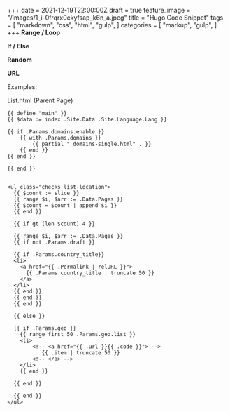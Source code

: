+++
date = 2021-12-19T22:00:00Z
draft = true
feature_image = "/images/1_i-0frqrx0ckyfsap_k6n_a.jpeg"
title = "Hugo Code Snippet"
tags = [
    "markdown",
    "css",
    "html",
    "gulp",
]
categories = [
    "markup",
    "gulp",
]
+++
**Range / Loop**

**If / Else**

**Random**

**URL**

Examples:

List.html (Parent Page)

    {{ define "main" }}
    {{ $data := index .Site.Data .Site.Language.Lang }}
    
    {{ if .Params.domains.enable }}
    	{{ with .Params.domains }}
    		{{ partial "_domains-single.html" . }}
        {{ end }}
    {{ end }} 	
    
    {{ end }}

    
    <ul class="checks list-location">
      {{ $count := slice }}
      {{ range $i, $arr := .Data.Pages }} 
      {{ $count = $count | append $i }}
      {{ end }}
    
      {{ if gt (len $count) 4 }}
          
      {{ range $i, $arr := .Data.Pages }} 
      {{ if not .Params.draft }}
    
      {{ if .Params.country_title}}
      <li>
        <a href="{{ .Permalink | relURL }}">
          {{ .Params.country_title | truncate 50 }}
        </a> 
      </li>
      {{ end }} 
      {{ end }}
      {{ end }}
    
      {{ else }}
     
      {{ if .Params.geo }}
        {{ range first 50 .Params.geo.list }}
        <li> 
            <!-- <a href="{{ .url }}{{ .code }}"> -->
               {{ .item | truncate 50 }} 
            <!-- </a> -->
        </li>
        {{ end }} 
    
      {{ end }}
    
      {{ end }}
    </ul>